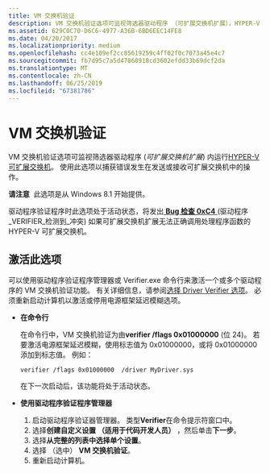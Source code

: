 ```yaml
---
title: VM 交换机验证
description: VM 交换机验证选项可监视筛选器驱动程序 （可扩展交换机扩展），HYPER-V 可扩展交换机在中运行。 使用此选项以捕获错误发生在发送或接收可扩展交换机中的操作。
ms.assetid: 629C0C70-D6C6-4977-A36B-6BD6EEC14FE8
ms.date: 04/20/2017
ms.localizationpriority: medium
ms.openlocfilehash: cc4e109ef2cc85619259c4ff02f0c7073a45e4c7
ms.sourcegitcommit: fb7d95c7a5d47860918cd3602efdd33b69dcf2da
ms.translationtype: MT
ms.contentlocale: zh-CN
ms.lasthandoff: 06/25/2019
ms.locfileid: "67381786"
---
```

# <a name="vm-switch-verification"></a>VM 交换机验证


VM 交换机验证选项可监视筛选器驱动程序 (*可扩展交换机扩展*) 内运行[HYPER-V 可扩展交换机](https://docs.microsoft.com/windows-hardware/drivers/network/hyper-v-extensible-switch)。 使用此选项以捕获错误发生在发送或接收可扩展交换机中的操作。

**请注意**  此选项是从 Windows 8.1 开始提供。

 

驱动程序验证程序时此选项处于活动状态，将发出[ **Bug 检查 0xC4** ](https://docs.microsoft.com/windows-hardware/drivers/debugger/bug-check-0xc4--driver-verifier-detected-violation) (驱动程序\_VERIFIER\_检测到\_冲突) 如果可扩展交换机扩展无法正确调用处理程序函数的 HYPER-V 可扩展交换机。

## <a name="span-idactivatingthisoptionspanspan-idactivatingthisoptionspanspan-idactivatingthisoptionspanactivating-this-option"></a><span id="Activating_this_option"></span><span id="activating_this_option"></span><span id="ACTIVATING_THIS_OPTION"></span>激活此选项


可以使用驱动程序验证程序管理器或 Verifier.exe 命令行来激活一个或多个驱动程序的 VM 交换机验证功能。 有关详细信息，请参阅[选择 Driver Verifier 选项](selecting-driver-verifier-options.md)。 必须重新启动计算机以激活或停用电源框架延迟模糊选项。

-   **在命令行**

    在命令行中，VM 交换机验证为由**verifier /flags 0x01000000** (位 24)。 若要激活电源框架延迟模糊，使用标志值为 0x01000000，或将 0x01000000 添加到标志值。 例如：

    ```
    verifier /flags 0x01000000  /driver MyDriver.sys
    ```

    在下一次启动后，该功能将处于活动状态。

-   **使用驱动程序验证程序管理器**

    1.  启动驱动程序验证器管理器。 类型**Verifier**在命令提示符窗口中。
    2.  选择**创建自定义设置 （适用于代码开发人员）** ，然后单击**下一步**。
    3.  选择**从完整的列表中选择单个设置**。
    4.  选择 （选中） **VM 交换机验证**。
    5.  重新启动计算机。

 

 





